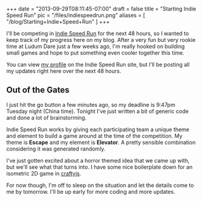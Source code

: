 
+++
date = "2013-09-29T08:11:45-07:00"
draft = false
title = "Starting Indie Speed Run"
pic = "/files/indiespeedrun.png"
aliases = [
  "/blog/Starting+Indie+Speed+Run"
]
+++

<p>I'll be competing in <a href="http://www.indiespeedrun.com">Indie Speed Run</a> for the next 48 hours, so I wanted to keep track of my progress here on my blog.  After a very fun but very rookie time at Ludum Dare just a few weeks ago, I'm really hooked on building small games and hope to put something even cooler together this time.</p>

<p>You can view <a href="http://www.indiespeedrun.com/profile/justinmc">my profile</a> on the Indie Speed Run site, but I'll be posting all my updates right here over the next 48 hours.</p>

<h2 id="outofthegates">Out of the Gates</h2>

<p>I just hit the go button a few minutes ago, so my deadline is 9:47pm Tuesday night (China time).  Tonight I've just written a bit of generic code and done a lot of brainstorming.</p>

<p>Indie Speed Run works by giving each participating team a unique theme and element to build a game around at the time of the competition.  My theme is <b>Escape</b> and my element is <b>Elevator</b>.  A pretty sensible combination considering it was generated randomly.</p>

<p>I've just gotten excited about a horror themed idea that we came up with, but we'll see what that turns into.  I have some nice boilerplate down for an isometric 2D game in <a href="http://craftyjs.com">craftyjs</a>.</p>

<p>For now though, I'm off to sleep on the situation and let the details come to me by tomorrow.  I'll be up early for more coding and more updates.</p>